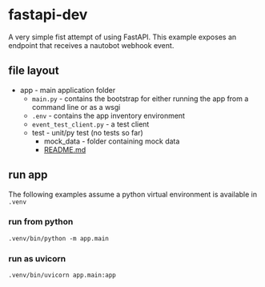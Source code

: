 # fastapi-dev
A very simple fist attempt of using FastAPI.  This example exposes an
endpoint that receives a nautobot webhook event.  

## file layout
* app - main application folder
  * `main.py` - contains the bootstrap for either running the app from a command line or as a wsgi
  * `.env` - contains the app inventory environment
  * `event_test_client.py` - a test client 
  * test - unit/py test (no tests so far)
    * mock_data - folder containing mock data
    * [README.md](./tests/README.md)


## run app
The following examples assume a python virtual environment is available in `.venv`

### run from python
```shell
.venv/bin/python -m app.main

```

### run as uvicorn
```shell
.venv/bin/uvicorn app.main:app
```